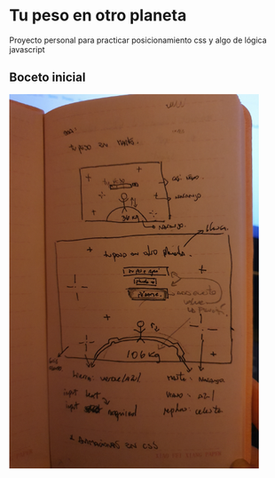 # Tu peso en otro planeta

Proyecto personal para practicar posicionamiento css y algo de lógica javascript

## Boceto inicial
![boceto](/src/assets/bocetito.png)